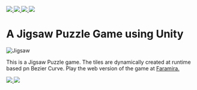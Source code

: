 <p align='left'>
  <a href="#">
    <img src="https://visitor-badge.glitch.me/badge?page_id=jigsaw-puzzle.visitor-badge" />        
  </a>
  <a href="https://www.linkedin.com/in/shamim-akhtar/">
    <img src="https://img.shields.io/badge/linkedin-%230077B5.svg?&flat-square&logo=linkedin&logoColor=white" />
  </a>
  <a href="mailto:shamim.akhtar@gmail.com">
    <img src="https://img.shields.io/badge/Gmail-D14836?flat-square&logo=gmail&logoColor=white" />        
  </a>
  <a href="https://www.facebook.com/faramiraSG/">
    <img src="https://img.shields.io/badge/Facebook-1877F2?flat-square&logo=facebook&logoColor=white" />        
  </a>
</p>

# A Jigsaw Puzzle Game using Unity


![Jigsaw](https://github.com/shamim-akhtar/jigsaw-puzzle/blob/main/Jigsaw.jpg)

This is a Jigsaw Puzzle game. The tiles are dynamically created at runtime based pn Bezier Curve. Play the web version of the game at [Faramira.](https://faramira.com/downloads/jigsaw/)

<p align='left'>
  <a href="#">
    <img src="https://img.shields.io/badge/Unity-2020.3.5f1-green" />        
  </a>
  <a href="#">
    <img src="https://img.shields.io/badge/%20-C%23-blue" />
  </a>
</p>
